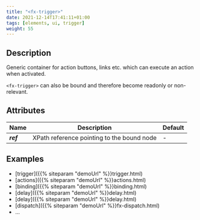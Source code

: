 ```yaml
---
title: "<fx-trigger>"
date: 2021-12-14T17:41:11+01:00
tags: [elements, ui, trigger]
weight: 55
---
```


## Description

Generic container for action buttons, links etc. which can execute 
an action when activated.

`<fx-trigger>` can also be bound and therefore become readonly or non-relevant.

## Attributes

| Name | Description | Default |
|------|-------------| -------- |
| ***ref*** | XPath reference pointing to the bound node | - |



## Examples
* [trigger]({{% siteparam "demoUrl" %}}trigger.html)
* [actions]({{% siteparam "demoUrl" %}}actions.html)
* [binding]({{% siteparam "demoUrl" %}}binding.html)
* [delay]({{% siteparam "demoUrl" %}}delay.html)
* [delay]({{% siteparam "demoUrl" %}}delay.html)
* [dispatch]({{% siteparam "demoUrl" %}}fx-dispatch.html)
* ...




